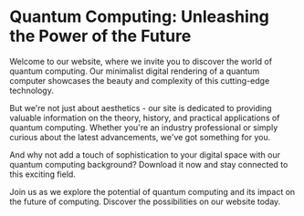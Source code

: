 <!--font:I would recommend using "Montserrat" for your website.-->

# Quantum Computing: Unleashing the Power of the Future

Welcome to our website, where we invite you to discover the world of quantum computing. Our minimalist digital rendering of a quantum computer showcases the beauty and complexity of this cutting-edge technology.

But we're not just about aesthetics - our site is dedicated to providing valuable information on the theory, history, and practical applications of quantum computing. Whether you're an industry professional or simply curious about the latest advancements, we've got something for you.

And why not add a touch of sophistication to your digital space with our quantum computing background? Download it now and stay connected to this exciting field.

Join us as we explore the potential of quantum computing and its impact on the future of computing. Discover the possibilities on our website today.

<!--

Write me markdown content of website with wallpaper:

"A wallpaper featuring a digital rendering of a quantum computer, with a minimalist color scheme and geometric lines."

The header of the page should not be copy of the text but rather a real content of the website which is using this wallpaper.


---


# Quantum Computing Wallpaper

Welcome to our website featuring a stunning wallpaper of a digital rendering of a quantum computer. The wallpaper showcases the beauty and complexity of quantum computing, with its minimalist color scheme and geometric lines.

Whether you're a tech enthusiast or just appreciate beautiful design, this wallpaper is sure to impress. It's perfect for adding a touch of sophistication to your desktop background or phone screen.

Download the wallpaper now and elevate your digital space with the cutting-edge technology of quantum computing.


---


Heading should not include word "wallpaper". The website should not be about the wallpaper itself, wallpaper is just a related background, rewrite whole content.


---


# Explore the World of Quantum Computing

Step into the fascinating world of quantum computing with our stunning digital rendering of a quantum computer. This minimalist design features geometric lines and a sleek color scheme, highlighting the complexity and beauty of this cutting-edge technology.

Our website offers a wealth of information on quantum computing, from its history to its applications in various industries. Whether you're a seasoned tech professional or simply curious about the latest advancements, we've got you covered.

And what better way to immerse yourself in this world than with our quantum computing wallpaper? Download it now and add a touch of sophistication to your desktop or phone screen.

Join us on this exciting journey into the future of computing. Explore our website and discover the possibilities of quantum computing today.


---


Heading is too long, rewrite whole content.


---


# Discover Quantum Computing: A World of Possibilities

Welcome to our website, where we invite you to explore the world of quantum computing. Our minimalist digital rendering of a quantum computer showcases the beauty and complexity of this cutting-edge technology.

But we're not just about aesthetics - our site is packed with information on the history, theory, and practical applications of quantum computing. Whether you're an industry professional or simply curious about the latest advancements, we've got something for you.

And what better way to stay connected to this exciting field than with our quantum computing background? Download it now and add a touch of sophistication to your digital space.

Join us as we delve into the possibilities of quantum computing. Explore our website today and discover the future of computing.


---


Heading is too long, rewrite whole content.


---


# Quantum Computing: Unleashing the Power of the Future

Welcome to our website, where we invite you to discover the world of quantum computing. Our minimalist digital rendering of a quantum computer showcases the beauty and complexity of this cutting-edge technology.

But we're not just about aesthetics - our site is dedicated to providing valuable information on the theory, history, and practical applications of quantum computing. Whether you're an industry professional or simply curious about the latest advancements, we've got something for you.

And why not add a touch of sophistication to your digital space with our quantum computing background? Download it now and stay connected to this exciting field.

Join us as we explore the potential of quantum computing and its impact on the future of computing. Discover the possibilities on our website today.


---


Write me a Google font which is best fitting for the website.

Pick from the list:
- Lobster
- Inter
- Barlow Condensed
- Roboto
- Orbitron
- Lato
- Open Sans
- Playfair Display
- Poppins
- Alegreya
- Dancing Script
- Montserrat
- Great Vibes
- Futura
- Exo 2
- Raleway
- IBM Plex Sans


Write just the font name nothing else.


---


I would recommend using "Montserrat" for your website.

-->
